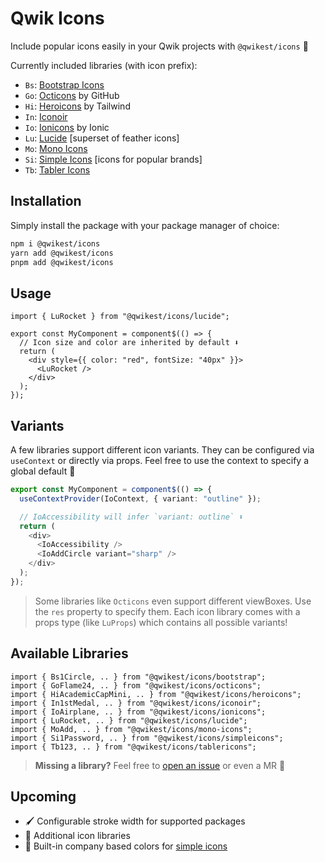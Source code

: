 # Qwik Icons

Include popular icons easily in your Qwik projects with `@qwikest/icons` 🚀

Currently included libraries (with icon prefix):

- `Bs`: [Bootstrap Icons](https://icons.getbootstrap.com/)
- `Go`: [Octicons](https://primer.style/design/foundations/icons/) by GitHub
- `Hi`: [Heroicons](https://heroicons.com/) by Tailwind
- `In`: [Iconoir](https://iconoir.com/)
- `Io`: [Ionicons](https://ionic.io/ionicons) by Ionic
- `Lu`: [Lucide](https://lucide.dev/) [superset of feather icons]
- `Mo`: [Mono Icons](https://icons.mono.company/)
- `Si`: [Simple Icons](https://simpleicons.org/) [icons for popular brands]
- `Tb`: [Tabler Icons](https://tabler-icons.io/)

## Installation

Simply install the package with your package manager of choice:

```bash
npm i @qwikest/icons
yarn add @qwikest/icons
pnpm add @qwikest/icons
```

## Usage

```tsx
import { LuRocket } from "@qwikest/icons/lucide";

export const MyComponent = component$(() => {
  // Icon size and color are inherited by default ⬇️
  return (
    <div style={{ color: "red", fontSize: "40px" }}>
      <LuRocket />
    </div>
  );
});
```

## Variants

A few libraries support different icon variants.
They can be configured via `useContext` or directly via props.
Feel free to use the context to specify a global default 🙏

```ts
export const MyComponent = component$(() => {
  useContextProvider(IoContext, { variant: "outline" });

  // IoAccessibility will infer `variant: outline` ⬇️
  return (
    <div>
      <IoAccessibility />
      <IoAddCircle variant="sharp" />
    </div>
  );
});
```

> Some libraries like `Octicons` even support different viewBoxes. Use the `res` property to specify them. Each icon library comes with a props type (like `LuProps`) which contains all possible variants!

## Available Libraries

```tsx
import { Bs1Circle, .. } from "@qwikest/icons/bootstrap";
import { GoFlame24, .. } from "@qwikest/icons/octicons";
import { HiAcademicCapMini, .. } from "@qwikest/icons/heroicons";
import { In1stMedal, .. } from "@qwikest/icons/iconoir";
import { IoAirplane, .. } from "@qwikest/icons/ionicons";
import { LuRocket, .. } from "@qwikest/icons/lucide";
import { MoAdd, .. } from "@qwikest/icons/mono-icons";
import { Si1Password, .. } from "@qwikest/icons/simpleicons";
import { Tb123, .. } from "@qwikest/icons/tablericons";
```

> **Missing a library?** Feel free to [open an issue](https://github.com/qwikest/icons/issues/new?title=Add%20Icon%20Pack:) or even a MR 🤝

## Upcoming

- 🖌️ Configurable stroke width for supported packages
- 🎁 Additional icon libraries
- 🎨 Built-in company based colors for [simple icons](https://simpleicons.org/)
